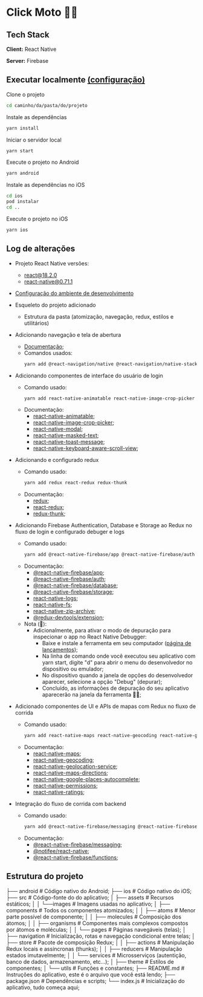 # Click Moto 🛵💨

## Tech Stack  
**Client:** React Native 

**Server:** Firebase

## Executar localmente [(configuração)](https://reactnative.dev/docs/environment-setup)
Clone o projeto
~~~bash  
cd caminho/da/pasta/do/projeto
~~~
Instale as dependências
~~~bash  
yarn install
~~~
Iniciar o servidor local
~~~bash  
yarn start
~~~
Execute o projeto no Android
~~~bash  
yarn android
~~~
Instale as dependências no iOS
~~~bash  
cd ios
pod instalar
cd ..
~~~
Execute o projeto no iOS
~~~bash  
yarn ios
~~~

## Log de alterações 
+ Projeto React Native versões:
    + react@18.2.0
    + react-native@0.71.1
+ [Configuração do ambiente de desenvolvimento](https://reactnative.dev/docs/environment-setup)
+ Esqueleto do projeto adicionado
    + Estrutura da pasta (atomização, navegação, redux, estilos e utilitários)
+ Adicionando navegação e tela de abertura
    + [Documentação](https://reactnative.dev/docs/navigation);
    + Comandos usados:
        ~~~bash  
        yarn add @react-navigation/native @react-navigation/native-stack react-native-screens react-native-safe-area-context
        ~~~
+ Adicionando componentes de interface do usuário de login
    + Comando usado:
        ~~~bash  
        yarn add react-native-animatable react-native-image-crop-picker react-native-modal react-native-masked-text react-native-toast-message react-native-keyboard-aware-scroll-view
        ~~~
    + Documentação:
        + [react-native-animatable](https://github.com/oblador/react-native-animatable);
        + [react-native-image-crop-picker](https://github.com/ivpusic/react-native-image-crop-picker);
        + [react-native-modal](https://github.com/react-native-modal/react-native-modal);
        + [react-native-masked-text](https://github.com/bhrott/react-native-masked-text);
        + [react-native-toast-message](https://github.com/calintamas/react-native-toast-message);
        + [react-native-keyboard-aware-scroll-view](https://github.com/APSL/react-native-keyboard-aware-scroll-view);
+ Adicionando e configurado redux
    + Comando usado:
        ~~~bash  
        yarn add redux react-redux redux-thunk 
        ~~~
    + Documentação:
        + [redux](https://github.com/reduxjs/redux);
        + [react-redux](https://github.com/reduxjs/react-redux);
        + [redux-thunk](https://github.com/reduxjs/redux-thunk);   
+ Adicionando Firebase Authentication, Database e Storage ao Redux no fluxo de login e configurado debuger e logs
    + Comando usado:
        ~~~bash  
        yarn add @react-native-firebase/app @react-native-firebase/auth @react-native-firebase/database @react-native-firebase/storage react-native-logs react-native-fs react-native-zip-archive @redux-devtools/extension
        ~~~
    + Documentação:
        + [@react-native-firebase/app](https://github.com/invertase/react-native-firebase);
        + [@react-native-firebase/auth](https://rnfirebase.io/auth/usage);
        + [@react-native-firebase/database](https://rnfirebase.io/database/usage);
        + [@react-native-firebase/storage](https://rnfirebase.io/storage/usage);
        + [react-native-logs](https://github.com/onubo/react-native-logs);
        + [react-native-fs](https://github.com/itinance/react-native-fs);
        + [react-native-zip-archive](https://github.com/mockingbot/react-native-zip-archive);
        + [@redux-devtools/extension](https://github.com/reduxjs/redux-devtools);
    + Nota (🐞): 
        + Adicionalmente, para ativar o modo de depuração para inspecionar o app no React Native Debugger:
            + Baixe e instale a ferramenta em seu computador ([página de lançamentos](https://github.com/jhen0409/react-native-debugger/releases));
            + Na linha de comando onde você executou seu aplicativo com yarn start, digite "d" para abrir o menu do desenvolvedor no dispositivo ou emulador;
            + No dispositivo quando a janela de opções do desenvolvedor aparecer, selecione a opção "Debug" (depurar);
            + Concluído, as informações de depuração do seu aplicativo aparecerão na janela da ferramenta 🐞✨;
+ Adicionado componentes de UI e APIs de mapas com Redux no fluxo de corrida
    + Comando usado:
        ~~~bash  
        yarn add react-native-maps react-native-geocoding react-native-geolocation-service react-native-maps-directions react-native-google-places-autocomplete react-native-permissions react-native-ratings
        ~~~
    + Documentação:
        + [react-native-maps](https://github.com/react-native-maps/react-native-maps);
        + [react-native-geocoding](https://github.com/marlove/react-native-geocoding);
        + [react-native-geolocation-service](https://github.com/Agontuk/react-native-geolocation-service);
        + [react-native-maps-directions](https://github.com/bramus/react-native-maps-directions);
        + [react-native-google-places-autocomplete](https://github.com/FaridSafi/react-native-google-places-autocomplete);
        + [react-native-permissions](https://github.com/zoontek/react-native-permissions);
        + [react-native-ratings](https://github.com/Monte9/react-native-ratings);

+ Integração do fluxo de corrida com backend
    + Comando usado:
        ~~~bash  
        yarn add @react-native-firebase/messaging @react-native-firebase/functions @notifee/react-native
        ~~~
    + Documentação:
        + [@react-native-firebase/messaging](https://rnfirebase.io/messaging/usage);
        + [@notifee/react-native](https://notifee.app/react-native/docs/integrations/fcm);
        + [@react-native-firebase/functions](https://rnfirebase.io/functions/usage);

## Estrutura do projeto

├── android                 # Código nativo do Android;
├── ios                     # Código nativo do iOS;
├── src                     # Código-fonte do do aplicativo;
│   ├── assets              # Recursos estáticos;
│   │   └──images           # Imagens usadas no aplicativo;
│   ├── components          # Todos os componentes atomizados;
│   │   ├── atoms           # Menor parte possível de componente;
│   │   ├── molecules       # Composição dos átomos;
│   │   ├── organisms       # Componentes mais complexos compostos por átomos e moléculas;
│   │   └── pages           # Páginas navegáveis (telas);
│   ├── navigation          # Inicialização, rotas e navegação condicional entre telas;
│   ├── store               # Pacote de composição Redux;
│   │   ├── actions         # Manipulação Redux locais e assíncronas (thunks);
│   │   ├── reducers        # Manipulação estados imutavelmente;
│   │   └── services        # Microsserviços (autentição, banco de dados, armazenamento, etc...);
│   ├── theme               # Estilos de componentes;
│   └── utils               # Funções e constantes;
├── README.md               # Instruções do aplicativo, este é o arquivo que você está lendo;
├── package.json            # Dependências e scripts;
└── index.js                # Inicialização do aplicativo, tudo começa aqui;

